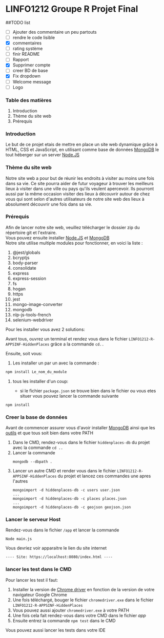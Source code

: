 # LINFO1212 Groupe R Projet Final

##TODO list

- [ ] Ajouter des commentaire un peu partouts 
- [ ] rendre le code lisible
- [X] commentaires
- [ ] rating système
- [ ] finir README
- [ ] Rapport
- [X] Supprimer compte
- [ ] creer BD de base
- [X] Fix dropdown
- [ ] Welcome message
- [ ] Logo

### Table des matières

<ol>
    <li>Introduction</li>
    <li>Thème du site web</li>
    <li>Prérequis</li>
</ol>

### Introduction

Le but de ce projet etais de mettre en place un site web dynamique grâce à HTML, CSS et JavaScript, en utilisant comme
base de données [MongoDB](https://www.mongodb.com/) le tout héberger sur un server [Node.JS](https://nodejs.org/en/)

### Thème du site web

Notre site web a pour but de réunir les endroits à visiter au moins une fois dans sa vie. Ce site pourra aider de 
futur voyageur à trouver les meilleurs lieux à visiter dans une ville ou pays qu'ils veulent apercevoir. Ils pourront 
aussi par la même occasion visiter des lieux à découvrir autour de chez vous qui sont selon d'autres utilisateurs de 
notre site web des lieux à absolument découvrir une fois dans sa vie.

### Prérequis

Afin de lancer notre site web, veuillez télécharger le dossier zip du répertoire git et l'extraire.\
Vous pouvez ensuite installer [Node.JS](https://nodejs.org/en/) et [MongoDB](https://www.mongodb.com/) \
Notre site utilise multiple modules pour fonctionner, en voici la liste :
<ol>
    <li>@jest/globals</li>
    <li>bcryptjs</li>
    <li>body-parser</li>
    <li>consolidate</li>
    <li>express</li>
    <li>express-session</li>
    <li>fs</li>
    <li>hogan</li>
    <li>https</li>
    <li>jest</li>
    <li>mongo-image-converter</li>
    <li>mongodb</li>
    <li>nlp-js-tools-french</li>
    <li>selenium-webdriver</li>
</ol>

Pour les installer vous avez 2 solutions:

Avant tous, ouvrez un terminal et rendez vous dans le fichier `LINFO1212-R-APPSINF-HiddenPlaces` grâce a la
commande `cd..`

Ensuite, soit vous:

1) Les installer un par un avec la commande :

```bash
npm install Le_nom_du_module
```

1) tous les installer d'un coup:

    - si le fichier `package.json` se trouve bien dans le fichier ou vous etes situer vous pouvez lancer la commande
      suivante

```shell
npm install
```

### Creer la base de données

Avant de commencer assurer vous d'avoir installer [MongoDB](https://www.mongodb.com/) ainsi que
les [outils](https://www.mongodb.com/try/download/database-tools) et que tous soit bien dans votre PATH


1) Dans le CMD, rendez-vous dans le fichier `hiddenplaces-db` du projet avec la commande `cd ..`
2) Lancer la commande 
   ```shell
   mongodb --dbpath .
   ``` 
3) Lancer un autre CMD et render vous dans le fichier `LINFO1212-R-APPSINF-HiddenPlaces` du projet et lancez ces commandes une apres l'autres
   ```
   mongoimport -d hiddenplaces-db -c users user.json
   ...
   mongoimport -d hiddenplaces-db -c places places.json
   ...
   mongoimport -d hiddenplaces-db -c geojson geojson.json
   ```


### Lancer le serveur Host

Rendez-vous dans le fichier `/app` et lancer la commande 
```shell
Node main.js
```
Vous devriez voir apparaitre le lien du site internet
```text
---- Site: https://localhost:8080/index.html ----
```


### lancer les test dans le CMD

Pour lancer les test il faut:

1) Installer la version de [Chrome driver](http://chromedriver.storage.googleapis.com/index.html) en fonction de la
   version de votre navigateur Google Chrome
2) Une fois téléchargé, bouger le fichier `chromedriver.exe` dans le fichier `LINFO1212-R-APPSINF-HiddenPlaces`
3) Vous pouvez aussi ajouter `chromedriver.exe` à votre PATH
4) Une fois cela fait rendez-vous dans votre CMD dans le fichier <i>app</i>
5) Ensuite entrez la commande ```npm test``` dans le CMD

Vous pouvez aussi lancer les tests dans votre IDE